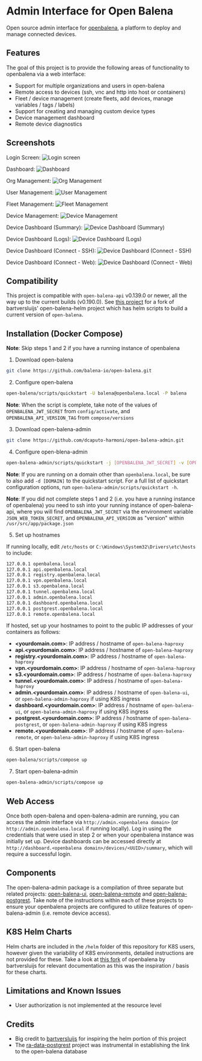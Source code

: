 # Admin Interface for Open Balena

Open source admin interface for [openbalena](https://github.com/balena-io/open-balena), a platform to deploy and manage connected devices.

## Features
The goal of this project is to provide the following areas of functionality to openbalena via a web interface:
- Support for multiple organizations and users in open-balena
- Remote access to devices (ssh, vnc and http into host or containers)
- Fleet / device management (create fleets, add devices, manage variables / tags / labels)
- Support for creating and managing custom device types
- Device management dashboard
- Remote device diagnostics

## Screenshots

Login Screen:
![Login screen](/assets/screenshots/login.png "Login Screen")

Dashboard:
![Dashboard](/assets/screenshots/dashboard.png "Dashboard")

Org Management:
![Org Management](/assets/screenshots/orgs.png "Org Management")

User Management:
![User Management](/assets/screenshots/user.png "User Management")

Fleet Management:
![Fleet Management](/assets/screenshots/fleets.png "Fleet Management")

Device Management:
![Device Management](/assets/screenshots/devices.png "Device Management")

Device Dashboard (Summary):
![Device Dashboard (Summary)](/assets/screenshots/device_dashboard_1.png "Device Dashboard (Summary)")

Device Dashboard (Logs):
![Device Dashboard (Logs)](/assets/screenshots/device_dashboard_2.png "Device Dashboard (Logs)")

Device Dashboard (Connect - SSH):
![Device Dashboard (Connect - SSH)](/assets/screenshots/device_dashboard_3.png "Device Dashboard (Connect - SSH)")

Device Dashboard (Connect - Web):
![Device Dashboard (Connect - Web)](/assets/screenshots/device_dashboard_4.png "Device Dashboard (Connect - Web)")

## Compatibility
This project is compatible with `open-balena-api` v0.139.0 or newer, all the way up to the current builds (v0.190.0).  See [this project](https://github.com/dcaputo-harmoni/open-balena-helm) for a fork of bartversluijs' open-balena-helm project which has helm scripts to build a current version of `open-balena`.

## Installation (Docker Compose)

**Note**: Skip steps 1 and 2 if you have a running instance of openbalena

1. Download open-balena
```sh
git clone https://github.com/balena-io/open-balena.git
```

2. Configure open-balena
```sh
open-balena/scripts/quickstart -U balena@openbalena.local -P balena
```
**Note**: When the script is complete, take note of the values of `OPENBALENA_JWT_SECRET` from `config/activate`, and `OPENBALENA_API_VERSION_TAG` from `compose/versions`

3. Download open-balena-admin
```sh
git clone https://github.com/dcaputo-harmoni/open-balena-admin.git
```

4. Configure open-blena-admin
```sh
open-balena-admin/scripts/quickstart -j [OPENBALENA_JWT_SECRET] -v [OPENBALENA_API_VERSION]
```
**Note**: If you are running on a domain other than `openbalena.local`, be sure to also add `-d [DOMAIN]` to the quickstart script.  For a full list of quickstart configuration options, run `open-balena-admin/scripts/quickstart -h`.

**Note**: If you did not complete steps 1 and 2 (i.e. you have a running instance of openbalena) you need to ssh into your running instance of open-balena-api, where you will find `OPENBALENA_JWT_SECRET` via the environment variable `JSON_WEB_TOKEN_SECRET`, and `OPENBALENA_API_VERSION` as "version" within `/usr/src/app/package.json`

5. Set up hostnames

If running locally, edit `/etc/hosts` or `C:\Windows\System32\Drivers\etc\hosts` to include:

```sh
127.0.0.1 openbalena.local
127.0.0.1 api.openbalena.local
127.0.0.1 registry.openbalena.local
127.0.0.1 vpn.openbalena.local
127.0.0.1 s3.openbalena.local
127.0.0.1 tunnel.openbalena.local
127.0.0.1 admin.openbalena.local
127.0.0.1 dashboard.openbalena.local
127.0.0.1 postgrest.openbalena.local
127.0.0.1 remote.openbalena.local
```
If hosted, set up your hostnames to point to the public IP addresses of your containers as follows:

- **<yourdomain.com>**: IP address / hostname of `open-balena-haproxy`
- **api.<yourdomain.com>**: IP address / hostname of `open-balena-haproxy`
- **registry.<yourdomain.com>**: IP address / hostname of `open-balena-haproxy`
- **vpn.<yourdomain.com>**: IP address / hostname of `open-balena-haproxy`
- **s3.<yourdomain.com>**: IP address / hostname of `open-balena-haproxy`
- **tunnel.<yourdomain.com>**: IP address / hostname of `open-balena-haproxy`
- **admin.<yourdomain.com>**: IP address / hostname of `open-balena-ui`, or `open-balena-admin-haproxy` if using K8S ingress
- **dashboard.<yourdomain.com>**:  IP address / hostname of `open-balena-ui`, or `open-balena-admin-haproxy` if using K8S ingress
- **postgrest.<yourdomain.com>**:  IP address / hostname of `open-balena-postgrest`, or `open-balena-admin-haproxy` if using K8S ingress
- **remote.<yourdomain.com>**:  IP address / hostname of `open-balena-remote`, or `open-balena-admin-haproxy` if using K8S ingress

6. Start open-balena
```sh
open-balena/scripts/compose up
```

7. Start open-balena-admin
```sh
open-balena-admin/scripts/compose up
```

## Web Access

Once both open-balena and open-balena-admin are running, you can access the admin interface via `http://admin.<openbalena domain>` (or `http://admin.openbalena.local` if running locally).  Log in using the credentials that were used in step 2 or when your openbalena instance was initially set up.  Device dashboards can be accessed directly at `http://dashboard.<openbalena domain>/devices/<UUID>/summary`, which will require a successful login. 

## Components

The open-balena-admin package is a compilation of three separate but related projects: [open-balena-ui](https://github.com/dcaputo-harmoni/open-balena-ui), [open-balena-remote](https://github.com/dcaputo-harmoni/open-balena-remote) and [open-balena-postgrest](https://github.com/dcaputo-harmoni/open-balena-postgrest).  Take note of the instructions within each of these projects to ensure your openbalena projects are configured to utilize features of open-balena-admin (i.e. remote device access).

## K8S Helm Charts

Helm charts are included in the `/helm` folder of this repository for K8S users, however given the variability of K8S environments, detailed instructions are not provided for these.  Take a look at [this fork](https://github.com/bartversluijs/open-balena) of openbalena by bartversluijs for relevant documentation as this was the inspiration / basis for these charts.

## Limitations and Known Issues
- User authorization is not implemented at the resource level

## Credits

- Big credit to [bartversluijs](https://github.com/bartversluijs) for inspiring the helm portion of this project
- The [ra-data-postgrest](https://github.com/raphiniert-com/ra-data-postgrest) project was instrumental in establishing the link to the open-balena database

